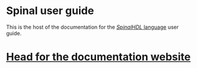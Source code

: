 # Spinal user guide
This is the host of the documentation for the [*SpinalHDL* language](https://github.com/SpinalHDL) user guide. 

# [Head for the documentation website](https://pmudry.github.io/SpinalDoc)
